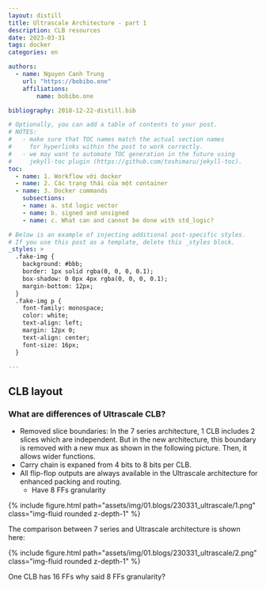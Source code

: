 ```yaml
---
layout: distill
title: Ultrascale Architecture - part 1
description: CLB resources
date: 2023-03-31
tags: docker
categories: en

authors:
  - name: Nguyen Canh Trung
    url: "https://bobibo.one"
    affiliations:
        name: bobibo.one

bibliography: 2018-12-22-distill.bib

# Optionally, you can add a table of contents to your post.
# NOTES:
#   - make sure that TOC names match the actual section names
#     for hyperlinks within the post to work correctly.
#   - we may want to automate TOC generation in the future using
#     jekyll-toc plugin (https://github.com/toshimaru/jekyll-toc).
toc:
  - name: 1. Workflow với docker
  - name: 2. Các trạng thái của một container
  - name: 3. Docker commands
    subsections:
    - name: a. std logic vector
    - name: b. signed and unsigned 
    - name: c. What can and cannot be done with std_logic?

# Below is an example of injecting additional post-specific styles.
# If you use this post as a template, delete this _styles block.
_styles: >
  .fake-img {
    background: #bbb;
    border: 1px solid rgba(0, 0, 0, 0.1);
    box-shadow: 0 0px 4px rgba(0, 0, 0, 0.1);
    margin-bottom: 12px;
  }
  .fake-img p {
    font-family: monospace;
    color: white;
    text-align: left;
    margin: 12px 0;
    text-align: center;
    font-size: 16px;
  }

---
```

## CLB layout

### What are differences of Ultrascale CLB?

* Removed slice boundaries: In the 7 series architecture, 1 CLB includes 2 slices which are independent. But in the new architecture, this boundary is removed with a new mux as shown in the following picture. Then, it allows wider functions.
* Carry chain is expaned from 4 bits to 8 bits per CLB.
* All flip-flop outputs are always available in the Ultrascale architecture for enhanced packing and routing.
    * Have 8 FFs granularity 

<div class="row mt-3">
    <div class="col-sm mt-3 mt-md-0">
        {% include figure.html path="assets/img/01.blogs/230331_ultrascale/1.png" class="img-fluid rounded z-depth-1" %}
    </div>
</div>


The comparison between 7 series and Ultrascale architecture is shown here:

<div class="row mt-3">
    <div class="col-sm mt-3 mt-md-0">
        {% include figure.html path="assets/img/01.blogs/230331_ultrascale/2.png" class="img-fluid rounded z-depth-1" %}
    </div>
</div>

One CLB has 16 FFs why said 8 FFs granularity?
